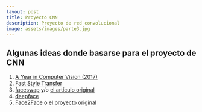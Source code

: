 ```yaml
---
layout: post
title: Proyecto CNN
description: Proyecto de red convolucional
image: assets/images/parte3.jpg
---
```


## Algunas ideas donde basarse para el proyecto de CNN

1. [A Year in Computer Vision (2017)](http://www.themtank.org/a-year-in-computer-vision)
2. [Fast Style Transfer](https://github.com/lengstrom/fast-style-transfer)
3. [faceswap](https://github.com/deepfakes/faceswap) y/o [el artículo original](http://openaccess.thecvf.com/content_ICCV_2017/papers/Korshunova_Fast_Face-Swap_Using_ICCV_2017_paper.pdf)
4. [deepface](https://github.com/ildoonet/deepface)
5. [Face2Face](https://github.com/karolmajek/face2face-demo) o [el proyecto original](http://niessnerlab.org/projects/thies2016face.html)
